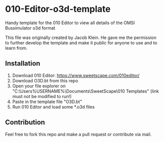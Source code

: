# 010-Editor-o3d-template
Handy template for the 010 Editor to view all details of the OMSI Bussimulator o3d format

This file was originally created by Jacob Klein. He gave me the permission to further develop the template and make it public for anyone to use and to learn from.

## Installation

1) Download 010 Editor: https://www.sweetscape.com/010editor/
2) Download O3D.bt from this repo
3) Open your file explorer on "C:\Users\%USERNAME%\Documents\SweetScape\010 Templates" (link must not be modified to run!)
4) Paste in the template file "O3D.bt"
5) Run 010 Editor and load some *.o3d files

## Contribution

Feel free to fork this repo and make a pull request or contribute via mail.